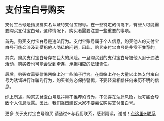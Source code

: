 # 支付宝白号购买

支付宝白号是指没有实名认证的支付宝账号。在一些特定的情况下，有些人可能需要购买支付宝白号。这种情况下，购买者需要注意一些重要的事项。

首先，购买支付宝白号是违法行为。支付宝账号属于个人信息，购买他人的支付宝白号可能会涉及到侵犯他人隐私的问题，因此，购买支付宝白号是非常不推荐的。

其次，购买支付宝白号存在巨大的风险。一旦购买到的支付宝白号被他人用于违法活动，购买者也可能会受到牵连，承担相应的法律责任。

最后，购买者需要警惕网络上的一些骗子行为。在网络上存在大量以出售支付宝白号为诱饵进行诈骗的行为，购买者务必保持警惕，不要轻易相信任何来历不明的信息。

综上所述，购买支付宝白号是非常不推荐的行为，不仅存在法律风险，也可能会导致个人信息泄露。因此，我们强烈建议大家不要尝试购买支付宝白号。

更多 关于支付宝白号购买 请通过✈与我们联系，感谢阅读，谢谢！[点这里✈联系](https://a.k02.cc)